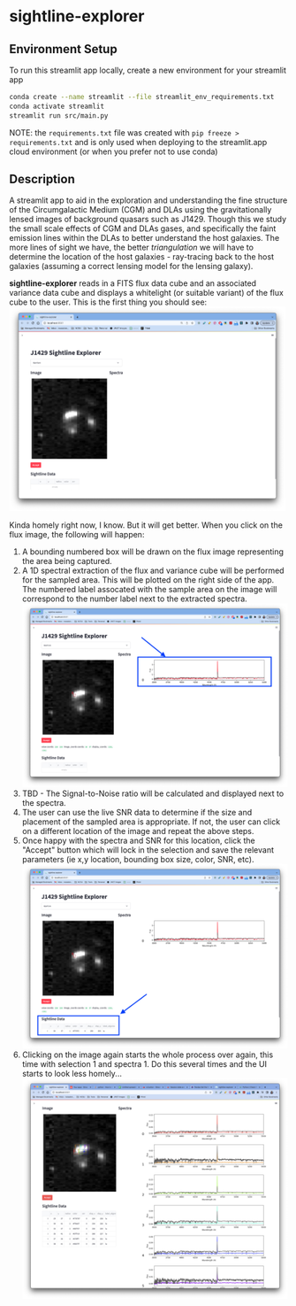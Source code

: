 # sightline-explorer

## Environment Setup

To run this streamlit app locally, create a new environment for your streamlit app

```sh
conda create --name streamlit --file streamlit_env_requirements.txt
conda activate streamlit
streamlit run src/main.py
```

NOTE: the ``` requirements.txt ``` file was created with ``` pip freeze > requirements.txt ``` and is only used when deploying to the streamlit.app cloud environment (or when you prefer not to use conda)

## Description

A streamlit app to aid in the exploration and understanding the fine structure of the Circumgalactic Medium (CGM) and DLAs using the gravitationally lensed images of background quasars such as J1429. Though this we study the small scale effects of CGM and DLAs gases, and specifically the faint emission lines within the DLAs to better understand the host galaxies. The more lines of sight we have, the better *triangulation* we will have to determine the location of the host galaxies - ray-tracing back to the host galaxies (assuming a correct lensing model for the lensing galaxy).

**sightline-explorer** reads in a FITS flux data cube and an associated variance data cube and displays a whitelight (or suitable variant) of the flux cube to the user. This is the first thing you should see:
<img src="./assets/sightline-explorer-initial.png" width="500" >

Kinda homely right now, I know. But it will get better. When you click on the flux image, the following will happen:

1) A bounding numbered box will be drawn on the flux image representing the area being captured.
2) A 1D spectral extraction of the flux and variance cube will be performed for the sampled area. This will be plotted on the right side of the app. The numbered label assocated with the sample area on the image will correspond to the number label next to the extracted spectra.
   <img src="./assets/sightline-explorer-selected.png" width="500" >
3) TBD - The Signal-to-Noise ratio will be calculated and displayed next to the spectra.
4) The user can use the live SNR data to determine if the size and placement of the sampled area is appropriate. If not, the user can click on a different location of the image and repeat the above steps.
5) Once happy with the spectra and SNR for this location, click the "Accept" button which will lock in the selection and save the relevant parameters (ie x,y location, bounding box size, color, SNR, etc). 
   <img src="./assets/sightline-explorer-accepted.png" width="500" >
6) Clicking on the image again starts the whole process over again, this time with selection 1 and spectra 1. Do this several times and the UI starts to look less homely...
   <img src="./assets/sightline-explorer.png" width="500" >

